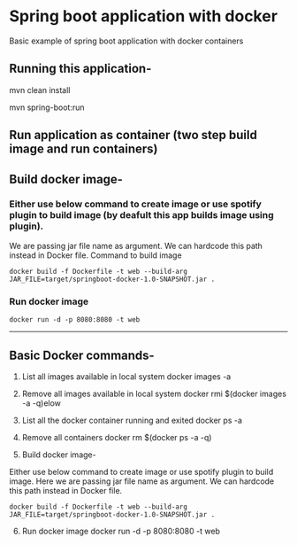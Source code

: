 # Spring boot application with docker

Basic example of spring boot application with docker containers

## Running this application-

   mvn clean install

   mvn spring-boot:run

## Run application as container (two step build image and run containers)

## Build docker image-

### Either use below command to create image or use spotify plugin to build image (by deafult this app builds image using plugin).
 We are passing jar file name as argument. We can hardcode this path instead in Docker file. Command to build image

    docker build -f Dockerfile -t web --build-arg JAR_FILE=target/springboot-docker-1.0-SNAPSHOT.jar .

### Run docker image
    docker run -d -p 8080:8080 -t web


---------------------------------------------------------------------------------------


## Basic Docker commands-

1. List all images available in local system
    docker images -a

2. Remove all images available in local system
    docker rmi $(docker images -a -q)elow

3. List all the docker container running and exited
    docker ps -a

4. Remove all containers
    docker rm $(docker ps -a -q)

5. Build docker image-

Either use below command to create image or use spotify plugin to build image. Here we are passing jar file name as argument. We can
hardcode this path instead in Docker file.

    docker build -f Dockerfile -t web --build-arg JAR_FILE=target/springboot-docker-1.0-SNAPSHOT.jar .

6. Run docker image
    docker run -d -p 8080:8080 -t web
